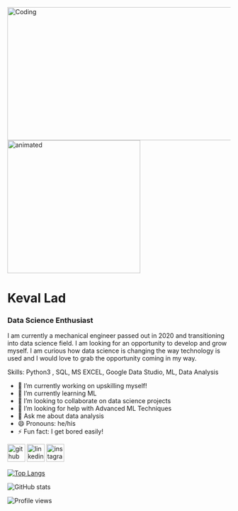 <img align="left" alt="Coding" width="532" height=300 src="https://camo.githubusercontent.com/a51e42ec7c78b8d69520031d6108d0b91a27db77ecc9af87157aa9c4062092f7/68747470733a2f2f7777772e737570657264617461736369656e63652e636f6d2f4c616e64696e672f4c616e64696e67436c6f75642e6a7067"><img src="https://cdn.dribbble.com/users/1292677/screenshots/6139167/avento.gif" width=300 height=300 alt="animated"></p>

<h1 align="left">Keval Lad</h1>

### Data Science Enthusiast


I am currently a mechanical engineer passed out in 2020 and transitioning into data science field. I am looking for an opportunity to develop and grow myself. I am curious how data science is changing the way technology is used and I would love to grab the opportunity coming in my way.

Skills: Python3 , SQL, MS EXCEL, Google Data Studio, ML, Data Analysis

- 🔭 I’m currently working on upskilling myself!  
- 🌱 I’m currently learning ML  
- 👯 I’m looking to collaborate on data science projects  
- 🤔 I’m looking for help with Advanced ML Techniques  
- 💬 Ask me about data analysis  
- 😄 Pronouns: he/his  
- ⚡ Fun fact: I get bored easily!  


[<img src='https://cdn.jsdelivr.net/npm/simple-icons@3.0.1/icons/github.svg' alt='github' height='40'>](https://github.com/Keval099)  [<img src='https://cdn.jsdelivr.net/npm/simple-icons@3.0.1/icons/linkedin.svg' alt='linkedin' height='40'>](https://www.linkedin.com/in/kevallad/)  [<img src='https://cdn.jsdelivr.net/npm/simple-icons@3.0.1/icons/instagram.svg' alt='instagram' height='40'>](https://www.instagram.com/the__lonewolf___/)  

[![Top Langs](https://github-readme-stats.vercel.app/api/top-langs/?username=Keval099)](https://github.com/anuraghazra/github-readme-stats)

![GitHub stats](https://github-readme-stats.vercel.app/api?username=Keval099&show_icons=true)  

![Profile views](https://gpvc.arturio.dev/Keval099)  
